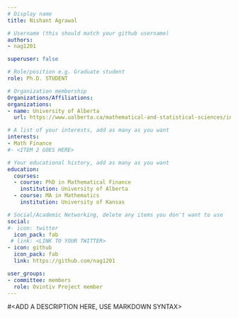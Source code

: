 ```yaml
---
# Display name
title: Nishant Agrawal

# Username (this should match your github username)
authors:
- nag1201

superuser: false

# Role/position e.g. Graduate student
role: Ph.D. STUDENT

# Organization membership
Organizations/Affiliations:
organizations:
- name: University of Alberta
  url: https://www.ualberta.ca/mathematical-and-statistical-sciences/index.html

# A list of your interests, add as many as you want
interests:
- Math Finance
#- <ITEM 2 GOES HERE>

# Your educational history, add as many as you want
education:
  courses:
  - course: PhD in Mathematical Finance
    institution: University of Alberta
  - course: MA in Mathematics
    institution: University of Kansas

# Social/Academic Networking, delete any items you don't want to use
social:
#- icon: twitter
  icon_pack: fab
 # link: <LINK TO YOUR TWITTER>
- icon: github
  icon_pack: fab
  link: https://github.com/nag1201

user_groups:
- committee: members
  role: Ovintiv Project member
---
```

#<ADD A DESCRIPTION HERE, USE MARKDOWN SYNTAX>
